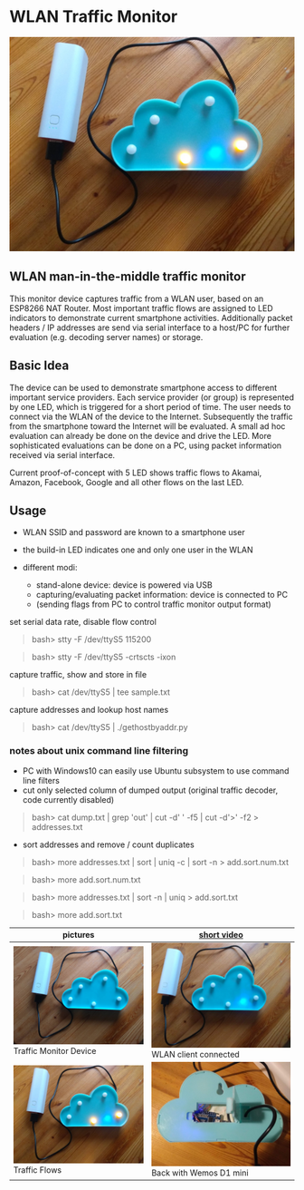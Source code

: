 # WLAN Traffic Monitor

![cloud caseing](https://github.com/jentie/traffic-monitor/blob/master/media/cloud-active.jpg)

## WLAN man-in-the-middle traffic monitor

This monitor device captures traffic from a WLAN user, based on an ESP8266 NAT Router. Most important traffic flows are assigned to LED indicators to demonstrate current smartphone activities. 
Additionally packet headers / IP addresses are send via serial interface to a host/PC for further evaluation (e.g. decoding server names) or storage.

## Basic Idea

The device can be used to demonstrate smartphone access to different important service providers. Each service provider (or group) is represented by one LED, which is triggered for a short period of time. 
The user needs to connect via the WLAN of the device to the Internet. Subsequently the traffic from the smartphone toward the Internet will be evaluated. A small ad hoc evaluation can already be done on the device and drive the LED. More sophisticated evaluations can be done on a PC, using packet information received via serial interface. 

Current proof-of-concept with 5 LED shows traffic flows to Akamai, Amazon, Facebook, Google and all other flows on the last LED. 

## Usage

* WLAN SSID and password are known to a smartphone user
* the build-in LED indicates one and only one user in the WLAN

* different modi:
  - stand-alone device: device is powered via USB
  - capturing/evaluating packet information: device is connected to PC
  - (sending flags from PC to control traffic monitor output format)

set serial data rate, disable flow control

> bash> stty -F /dev/ttyS5 115200

> bash> stty -F /dev/ttyS5  -crtscts -ixon

capture traffic, show and store in file

> bash> cat /dev/ttyS5 | tee sample.txt

capture addresses and lookup host names

> bash> cat /dev/ttyS5 | ./gethostbyaddr.py

### notes about unix command line filtering
* PC with Windows10 can easily use Ubuntu subsystem to use command line filters
* cut only selected column of dumped output (original traffic decoder, code currently disabled)
> bash> cat dump.txt | grep 'out' | cut -d' ' -f5 | cut -d'>' -f2 > addresses.txt

* sort addresses and remove / count duplicates  
> bash> more addresses.txt | sort | uniq -c | sort -n > add.sort.num.txt

> bash> more add.sort.num.txt

> bash> more addresses.txt | sort -n | uniq > add.sort.txt

> bash> more add.sort.txt


pictures | [short video](/media/cloud-video.mp4)
---------|---------
![device](/media/cloud.jpg) Traffic Monitor Device | ![WLAN connect](/media/cloud-1STA.jpg) WLAN client connected
![traffic](/media/cloud-active.jpg) Traffic Flows | ![back](/media/cloud-back.jpg) Back with Wemos D1 mini
